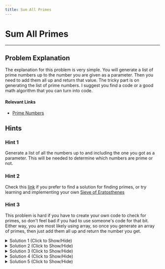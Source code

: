 ```yaml
---
title: Sum All Primes
---
```


# Sum All Primes

---
## Problem Explanation

The explanation for this problem is very simple. You will generate a list of prime numbers up to the number you are given as a parameter. Then you need to add them all up and return that value. The tricky part is on generating the list of prime numbers. I suggest you find a code or a good math algorithm that you can turn into code.

#### Relevant Links

*   <a href='https://en.wikipedia.org/wiki/Prime_number' target='_blank' rel='nofollow'>Prime Numbers</a>

## Hints

### Hint 1

Generate a list of all the numbers up to and including the one you got as a parameter. This will be needed to determine which numbers are prime or not.

### Hint 2

Check this <a href='https://stackoverflow.com/questions/11966520/how-to-find-prime-numbers-between-0-100' target='_blank' rel='nofollow'>link</a> if you prefer to find a solution for finding primes, or try learning and implementing your own <a href='https://en.wikipedia.org/wiki/Sieve_of_Eratosthenes' target='_blank' rel='nofollow'>Sieve of Eratosthenes</a>

### Hint 3

This problem is hard if you have to create your own code to check for primes, so don't feel bad if you had to use someone's code for that bit. Either way, you are most likely using array, so once you generate an array of primes, then just add them all up and return the number you get.

<details><summary>Solution 1 (Click to Show/Hide)</summary>

```javascript
function sumPrimes(num) {
  var res = 0;

  // Function to get the primes up to max in an array
  function getPrimes(max) {
    var sieve = [];
    var i;
    var j;
    var primes = [];
    for (i = 2; i <= max; ++i) {
      if (!sieve[i]) {
        // i has not been marked -- it is prime
        primes.push(i);
        for (j = i << 1; j <= max; j += i) {
          sieve[j] = true;
        }
      }
    }

    return primes;
  }

  // Add the primes
  var primes = getPrimes(num);
  for (var p = 0; p < primes.length; p++) {
    res += primes[p];
  }

  return res;
}

// test here
sumPrimes(10);
```

#### Code Explanation

*   Create a function that generates the numbers from 1 to **num** and check if they are prime along the way.
*   Declare the variables that will be needed.
*   Start with 2, if it has not been marked and added to the sieve array then it is a prime and we add it to the prime array.
*   Add the others to the sieve array.
*   Return the primes
*   Loop through the returned array and add all the elements to then return the final value.

#### Relevant Links

*   <a href='https://forum.freecodecamp.com/t/javascript-for-loop/14666s-Explained' target='_blank' rel='nofollow'>JS For Loops Explained</a>
</details>


<details><summary>Solution 2 (Click to Show/Hide)</summary>

```javascript
function sumPrimes(num) {
  let i = 1;
  let sum = 0;
  while (i <= num) {
    if (isPrime(i)) {
      sum += i;
    }
    i++;
  }
  return sum;
}
//function to check if a number is prime or not
function isPrime(x) {
  for (let i = 2; i < x; i++) {
    if (x % i === 0) return false;
  }
  return x !== 1 && x !== 0;
}
//test here
sumPrimes(10);
```

#### Code Explanation

*   Create a function to check if a number is prime or not.
*   Declare two variables. One to keep us within the limit of the given number and the other to store the sum of numbers to be returned.
*   Create a loop to check all numbers lesser than or equal to the given number.
*   Check if a number is prime and add it to the value of sum.
*   Return the value of sum once the loop exits.
</details>


<details><summary>Solution 3 (Click to Show/Hide)</summary>

```javascript
function sumPrimes(num) {
  // function to check if the number presented is prime
  function isPrime(number) {
    for (i = 2; i <= number; i++) {
      if (number % i === 0 && number != i) {
        // return true if it is divisible by any number that is not itself.
        return false;
      }
    }
    // if it passes the for loops conditions it is a prime
    return true;
  }
  // 1 is not a prime, so return nothing, also stops the recursive calls.
  if (num === 1) {
    return 0;
  }
  // Check if your number is not prime
  if (isPrime(num) === false) {
    // for non primes check the next number down from your maximum number, do not add anything to your answer
    return sumPrimes(num - 1);
  }

  // Check if your number is prime
  if (isPrime(num) === true) {
    // for primes add that number to the next number in the sequence through a recursive call to our sumPrimes function.
    return num + sumPrimes(num - 1);
  }
}
// test here
sumPrimes(10);
```


#### Code Explanation

*   The function `isPrime` checks if a particular number is prime or not.
*   If `num` is 1, return 0 since 1 is not a prime number.
*   If **num** is not prime, check next number down from maximum number.
*   If **num** is prime, add it to next number in the sequence through recursion to `sumPrimes` function.

#### Relevant Links

*   <a href='https://developer.mozilla.org/en-US/docs/Web/JavaScript/Guide/Functions#Recursion' target='_blank' rel='nofollow'>Functions - Recursion</a>
</details>

<details><summary>Solution 4 (Click to Show/Hide)</summary>

```javascript
function sumPrimes(num) {
  let nums = Array.from({ length: num + 1 })
    .map((_, i) => i)
    .slice(2);
  for (let n in nums) {
    nums = nums.filter(val => val == nums[n] || val % nums[n] != 0);
  }
  return nums.reduce((prevSum, cur) => prevSum + cur);
}
// test here
sumPrimes(13);
```

#### Code Explanation

*  Use `Array.from()` to generate a sequence of numbers up to and including `num`. Combine with `.slice()` to slice off first two indices `[0, 1]` since all prime numbers must be greater than 1.
*   If a number is not prime, it is divided by number > 1 other smaller than himself. 

</details>

<details><summary>Solution 5 (Click to Show/Hide)</summary>

```javascript
function sumPrimes(num) {
  // step 1
  let arr = Array.from({ length: num + 1 }, (v, k) => k).slice(2);
  // step 2
  let onlyPrimes = arr.filter(n => {
    let m = n - 1;
    while (m > 1 && m >= Math.sqrt(n)) {
      if (n % m === 0) return false;
      m--;
    }
    return true;
  });
  // step 3
  return onlyPrimes.reduce((a, b) => a + b);
}
// test here
sumPrimes(977);
```

#### Code Explanation

*   **Step 1:** Use `Array.from()` to generate a sequence of numbers up to and including `num`. Combine with `.slice()` to slice off first two indices `[0, 1]` since all prime numbers must be greater than 1.
*   **Step 2:** Filter all numbers off of `arr` that are not prime by subjecting each element to the _"trial division test"_ which _"consists of dividing n by each integer m that is greater than 1 and less than or equal to the square root of n"_. This test returns `false` if any number less than the element being operated on (m) produces no remainder when said element (n) is divided by it. See link below for more on this.
*   **Step 3:** Return the sum of all remaining elements of arr using `.reduce()`.

#### Relevant Links

*   <a href='https://en.wikipedia.org/wiki/Prime_number#Trial_division' target='_blank' rel='nofollow'>Trial Division Test</a>
*   <a href='https://developer.mozilla.org/en-US/docs/Web/JavaScript/Reference/Global_Objects/Array/from#Examples' target='_blank' rel='nofollow'>Array.from()</a>
*   <a href='https://developer.mozilla.org/en-US/docs/Web/JavaScript/Reference/Global_Objects/Array/filter' target='_blank' rel='nofollow'>Array.filter()</a>

</details>
